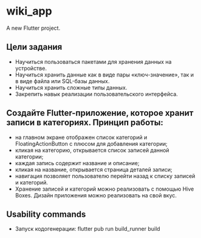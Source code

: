 # wiki_app
A new Flutter project.

## Цели задания
- Научиться пользоваться пакетами для хранения данных на устройстве.
- Научиться хранить данные как в виде пары «ключ-значение», так и в виде файла или SQL-базы данных.
- Научиться хранить сложные типы данных.
- Закрепить навык реализации пользовательского интерфейса.

## Создайте Flutter-приложение, которое хранит записи в категориях. Принцип работы: 
- на главном экране отображен список категорий и FloatingActionButton с плюсом для добавления категории;
- кликая на категорию, открывается список записей данной категории;
- каждая запись содержит название и описание;
- кликая на название, открывается страница деталей записи;
- навигация позволяет пользователю перейти назад к списку записей и категорий.
- Хранение записей и категорий можно реализовать с помощью Hive Boxes. Дизайн приложения можно реализовать на свой вкус.

## Usability commands
- Запуск кодогенерации: flutter pub run build_runner build
